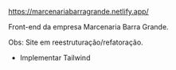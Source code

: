 https://marcenariabarragrande.netlify.app/

<p>Front-end da empresa Marcenaria Barra Grande.</p>
<p>Obs: Site em reestruturação/refatoração.</p>
<ul>
  <li>Implementar Tailwind</li>
</ul>

